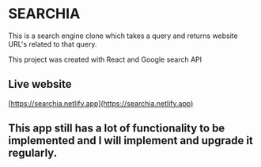 # SEARCHIA
This is a search engine clone which takes a query and returns website URL's related to that query.

This project was created with React and Google search API

## Live website
[https://searchia.netlify.app](https://searchia.netlify.app)

## This app still has a lot of functionality to be implemented and I will implement and upgrade it regularly.